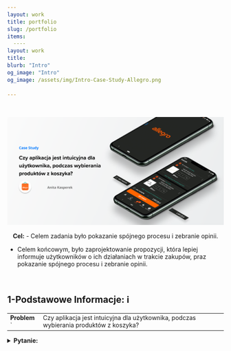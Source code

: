 ```yaml
---
layout: work
title: portfolio
slug: /portfolio
items:
  ----
layout: work
title: 
blurb: "Intro"
og_image: "Intro"
og_image: /assets/img/Intro-Case-Study-Allegro.png
      
---   
```

<br>

[![image-text markdown="1"](https://raw.githubusercontent.com/AnitakasperekUX/AnitakasperekUX.github.io/main/assets/img/tytul.png)](https://raw.githubusercontent.com/AnitakasperekUX/AnitakasperekUX.github.io/main/assets/img/tytul.png)
<br>


<p style="text-align: center;"><b>Cel:</b>
- Celem zadania było pokazanie spójnego procesu i zebranie opinii.

- Celem końcowym, było zaprojektowanie propozycji, która lepiej informuje użytkowników o ich działaniach w trakcie zakupów, praz pokazanie spójnego procesu i zebranie opinii.</p><br> 

## 1-Podstawowe Informacje:    ℹ️ 

|               |                                                              |
| ------------- | ------------------------------------------------------------ |
| **Problem** ` | Czy aplikacja jest intuicyjna dla użytkownika, podczas wybierania produktów z koszyka? |

<details> <summary><b>Pytanie:</b><br/><br/></summary>        - Jak można rozwiązać problem braku dostarczenia niewystarczających informacji zwrotnych aplikacji i zapobiec generowania błędów ?<br><br>




<details><summary><h4>Potencjalne Plusy ➕</h4></summary>
<i>Usprawnienie informacji wizualnych i interakcji, przyspieszy proces zakupowy i uniknie błędów użytkownika Poprzez dodanie wskazówek wizualne, poprawi się użyteczność aplikacji. Model Mentalny stałego użytkownika używającego wersji webowej, będzie spójniejszy.</i> 
<br>










